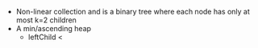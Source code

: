 - Non-linear collection and is a binary tree where each node has only at most k=2 children
- A min/ascending heap
	- leftChild <